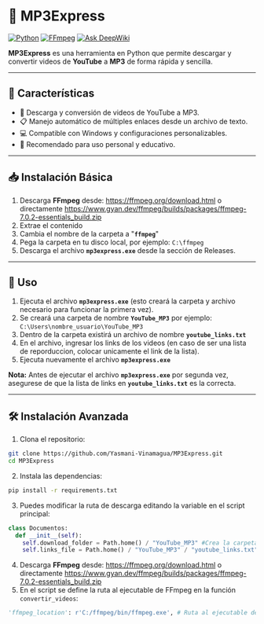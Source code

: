 # 🎵 MP3Express  

[![Python](https://img.shields.io/badge/Python-3.6%2B-blue)](https://www.python.org/) 
[![FFmpeg](https://img.shields.io/badge/FFmpeg-required-orange)](https://ffmpeg.org/)
[![Ask DeepWiki](https://deepwiki.com/badge.svg)](https://deepwiki.com/Yasmani-Vinamagua/MP3Express)

**MP3Express** es una herramienta en Python que permite descargar y convertir videos de **YouTube** a **MP3** de forma rápida y sencilla.


---

## 🚀 Características

- 🎵 Descarga y conversión de videos de YouTube a MP3.  
- 📋 Manejo automático de múltiples enlaces desde un archivo de texto.  
- 💻 Compatible con Windows y configuraciones personalizables.  
- 🔧 Recomendado para uso personal y educativo.  

---

## 📥 Instalación Básica

1. Descarga **FFmpeg** desde: https://ffmpeg.org/download.html o directamente https://www.gyan.dev/ffmpeg/builds/packages/ffmpeg-7.0.2-essentials_build.zip
2. Extrae el contenido
3. Cambia el nombre de la carpeta a "**`ffmpeg`**"
4. Pega la carpeta en tu disco local, por ejemplo: `C:\ffmpeg`
5. Descarga el archivo **`mp3express.exe`** desde la sección de Releases.

---

## 🧪 Uso

1. Ejecuta el archivo **`mp3express.exe`** (esto creará la carpeta y archivo necesario para funcionar la primera vez).
2. Se creará una carpeta de nombre **`YouTube_MP3`** por ejemplo: `C:\Users\nombre_usuario\YouTube_MP3`
3. Dentro de la carpeta existirá un archivo de nombre **`youtube_links.txt`**
4. En el archivo, ingresar los links de los videos (en caso de ser una lista de reporduccion, colocar unicamente el link de la lista).
5. Ejecuta nuevamente el archivo **`mp3express.exe`**
   
**Nota:** Antes de ejecutar el archivo **`mp3express.exe`** por segunda vez, asegurese de que la lista de links en **`youtube_links.txt`** es la correcta.

---
## 🛠️ Instalación Avanzada

1. Clona el repositorio:

```bash
git clone https://github.com/Yasmani-Vinamagua/MP3Express.git
cd MP3Express
```
2. Instala las dependencias:
```bash
pip install -r requirements.txt
```
3. Puedes modificar la ruta de descarga editando la variable en el script principal:
```python
class Documentos:
  def __init__(self):
    self.download_folder = Path.home() / "YouTube_MP3" #Crea la carpeta de descarga
    self.links_file = Path.home() / "YouTube_MP3" / "youtube_links.txt" #Crea el archivo de links
```
4. Descarga **FFmpeg** desde: https://ffmpeg.org/download.html o directamente https://www.gyan.dev/ffmpeg/builds/packages/ffmpeg-7.0.2-essentials_build.zip
5. En el script se define la ruta al ejecutable de FFmpeg en la función `convertir_videos`:
```python
'ffmpeg_location': r'C:/ffmpeg/bin/ffmpeg.exe', # Ruta al ejecutable de ffmpeg
```

